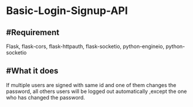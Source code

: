 # Basic-Login-Signup-API
## #Requirement
Flask, 
flask-cors, 
flask-httpauth, 
flask-socketio, 
python-engineio, 
python-socketio 

## #What it does 
If multiple users are signed with same id and one of them changes the password, all others users will be logged out automatically ,except the one who has changed the password.



